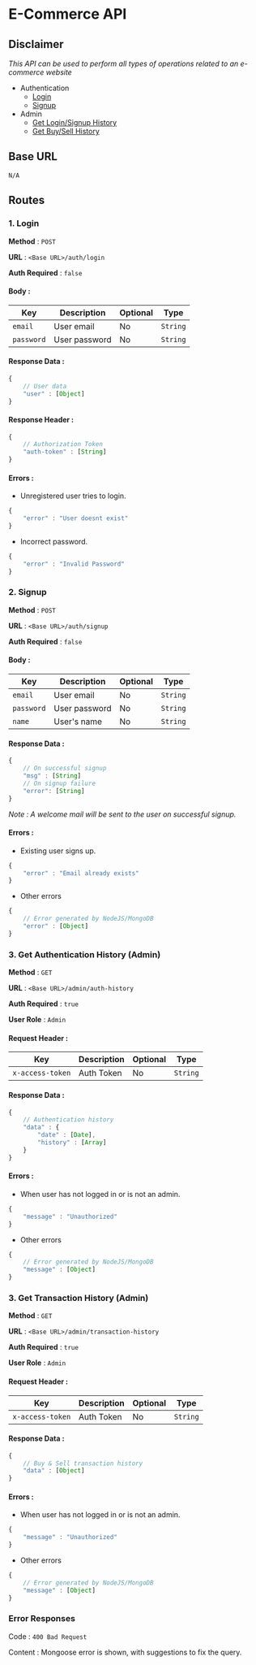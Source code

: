 # E-Commerce API

## Disclaimer
*This API can be used to perform all types of operations related to an e-commerce website*

- Authentication
    - [Login](#1.-login)
    - [Signup](#2.-signup)
- Admin
    - [Get Login/Signup History](#3.-get-authentication-history-(admin))
    - [Get Buy/Sell History](#3.-get-transaction-history-(admin))

## Base URL
`N/A`

## Routes
### 1. Login
**Method** :  `POST`

**URL** : `<Base URL>/auth/login`

**Auth Required** : `false`

#### Body :
| Key | Description | Optional | Type |
| ------------ | ------------ | ------------ | ------------ |
| `email` | User email | No | `String` |
| `password` | User password | No | `String` |


#### Response Data :
```ts
{
    // User data
    "user" : [Object]
}
```
#### Response Header :
```ts
{
    // Authorization Token
    "auth-token" : [String]
}
```

#### Errors :
- Unregistered user tries to login.
```ts
{
    "error" : "User doesnt exist"
}
```
- Incorrect password.
```ts
{
    "error" : "Invalid Password"
}
```


### 2. Signup
**Method** :  `POST`

**URL** : `<Base URL>/auth/signup`

**Auth Required** : `false`

#### Body :
| Key | Description | Optional | Type |
| ------------ | ------------ | ------------ | ------------ |
| `email` | User email | No | `String` |
| `password` | User password | No | `String` |
| `name` | User's name | No | `String` |


#### Response Data :
```ts
{
    // On successful signup
    "msg" : [String]
    // On signup failure
    "error": [String]
}
```
*Note : A welcome mail will be sent to the user on successful signup.*

#### Errors :
- Existing user signs up.
```ts
{
    "error" : "Email already exists"
}
```
- Other errors
```ts
{
    // Error generated by NodeJS/MongoDB
    "error" : [Object]
}
```


### 3. Get Authentication History (Admin)
**Method** :  `GET`

**URL** : `<Base URL>/admin/auth-history`

**Auth Required** : `true`

**User Role** : `Admin`

#### Request Header :
| Key | Description | Optional | Type |
| ------------ | ------------ | ------------ | ------------ |
| `x-access-token` | Auth Token | No | `String` |


#### Response Data :
```ts
{
    // Authentication history
    "data" : {
	    "date" : [Date],
		"history" : [Array]
	}
}
```

#### Errors :
- When user has not logged in or is not an admin.
```ts
{
    "message" : "Unauthorized"
}
```
- Other errors
```ts
{
    // Error generated by NodeJS/MongoDB
    "message" : [Object]
}
```

### 3. Get Transaction History (Admin)
**Method** :  `GET`

**URL** : `<Base URL>/admin/transaction-history`

**Auth Required** : `true`

**User Role** : `Admin`

#### Request Header :
| Key | Description | Optional | Type |
| ------------ | ------------ | ------------ | ------------ |
| `x-access-token` | Auth Token | No | `String` |


#### Response Data :
```ts
{
    // Buy & Sell transaction history
    "data" : [Object]
}
```

#### Errors :
- When user has not logged in or is not an admin.
```ts
{
    "message" : "Unauthorized"
}
```
- Other errors
```ts
{
    // Error generated by NodeJS/MongoDB
    "message" : [Object]
}
```


### Error Responses

Code : `400 Bad Request`

Content : Mongoose error is shown, with suggestions to fix the query.



